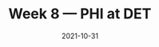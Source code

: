 ---
layout: game
title: Week 8 — PHI at DET
season: 2021
game_id: 2021_08_PHI_DET
week: 8
date: 2021-10-31
home_team: DET
away_team: PHI
final_home: 6
final_away: 44
pbp_url: /assets/data/pbp/2021/2021_08_PHI_DET.csv.gz
---